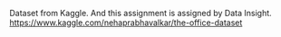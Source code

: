 
Dataset from Kaggle. And this assignment is assigned by Data Insight.<br/>
https://www.kaggle.com/nehaprabhavalkar/the-office-dataset
